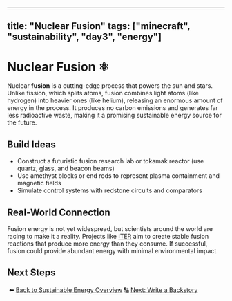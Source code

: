 ---

title: "Nuclear Fusion"
tags: ["minecraft", "sustainability", "day3", "energy"]
--------------------------------------------------------

# Nuclear Fusion ⚛️

Nuclear **fusion** is a cutting-edge process that powers the sun and stars. Unlike fission, which splits atoms, fusion combines light atoms (like hydrogen) into heavier ones (like helium), releasing an enormous amount of energy in the process. It produces no carbon emissions and generates far less radioactive waste, making it a promising sustainable energy source for the future.

## Build Ideas

- Construct a futuristic fusion research lab or tokamak reactor (use quartz, glass, and beacon beams)  
- Use amethyst blocks or end rods to represent plasma containment and magnetic fields  
- Simulate control systems with redstone circuits and comparators


## Real-World Connection

Fusion energy is not yet widespread, but scientists around the world are racing to make it a reality. Projects like [ITER](https://www.iter.org/) aim to create stable fusion reactions that produce more energy than they consume. If successful, fusion could provide abundant energy with minimal environmental impact.

## Next Steps

️ ⬅️ [Back to Sustainable Energy Overview](/sustainability_lab/Day-3/00_intro)
🔠 [Next: Write a Backstory](/sustainability_lab/Day-3/01_backstory)
